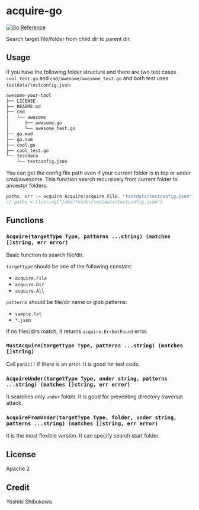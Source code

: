 # acquire-go

[![Go Reference](https://pkg.go.dev/badge/github.com/shibukawa/acquire-go.svg)](https://pkg.go.dev/github.com/shibukawa/acquire-go)

Search target file/folder from child dir to parent dir.

## Usage

If you have the following folder structure and there are two test cases `cool_test.go` and `cmd/awesome/awesome_test.go` and both test uses `testdata/testconfig.json`:

```txt
awesome-your-tool
├── LICENSE
├── README.md
├── cmd
│   └── awesome
│      ├── awesome.go
│      └── awesome_test.go
├── go.mod
├── go.sum
├── cool.go
├── cool_test.go
└── testdata
    └── testconfig.json
```

You can get the config file path even if your current folder is in top or under cmd/awesome. This function search recursively from current folder to ancestor folders.

```go
paths, err := acquire.Acquire(acquire.File, "testdata/testconfig.json")
// paths = []string{"/abs/folder/testdata/testconfig.json"}
```

## Functions

### `Acquire(targetType Type, patterns ...string) (matches []string, err error)`

Basic function to search file/dir.

`targetType` should be one of the following constant:

* `acquire.File`
* `acquire.Dir`
* `acquire.All`

`patterns` should be file/dir name or glob patterns:

* `sample.txt`
* `*.json`

If no files/dirs match, it returns `acquire.ErrNotFound` error.

### `MustAcquire(targetType Type, patterns ...string) (matches []string)`

Call `panic()` if there is an error. It is good for test code.

### `AcquireUnder(targetType Type, under string, patterns ...string) (matches []string, err error)`

It searches only `under` folder. It is good for preventing directory traversal attack.

### `AcquireFromUnder(targetType Type, folder, under string, patterns ...string) (matches []string, err error)`

It is the most flexible version. It can specify search start folder.

## License

Apache 2

## Credit

Yoshiki Shibukawa